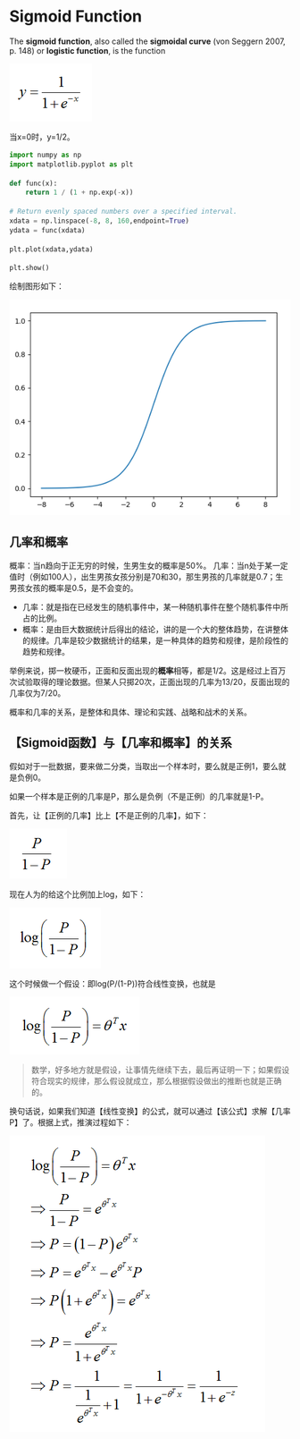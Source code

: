 # Sigmoid Function #

The **sigmoid function**, also called the **sigmoidal curve** (von Seggern 2007, p. 148) or **logistic function**, is the function

![](images/math/sigmoid_function.png)

当x=0时，y=1/2。

```python
import numpy as np
import matplotlib.pyplot as plt

def func(x):
    return 1 / (1 + np.exp(-x))

# Return evenly spaced numbers over a specified interval.
xdata = np.linspace(-8, 8, 160,endpoint=True)
ydata = func(xdata)

plt.plot(xdata,ydata)

plt.show()
```

绘制图形如下：

![](images/math/sigmoidal_curve.png)

## 几率和概率 ##

概率：当n趋向于正无穷的时候，生男生女的概率是50%。
几率：当n处于某一定值时（例如100人），出生男孩女孩分别是70和30，那生男孩的几率就是0.7；生男孩女孩的概率是0.5，是不会变的。

- 几率：就是指在已经发生的随机事件中，某一种随机事件在整个随机事件中所占的比例。
- 概率：是由巨大数据统计后得出的结论，讲的是一个大的整体趋势，在讲整体的规律。几率是较少数据统计的结果，是一种具体的趋势和规律，是阶段性的趋势和规律。

举例来说，掷一枚硬币，正面和反面出现的**概率**相等，都是1/2。这是经过上百万次试验取得的理论数据。但某人只掷20次，正面出现的几率为13/20，反面出现的几率仅为7/20。

概率和几率的关系，是整体和具体、理论和实践、战略和战术的关系。

## 【Sigmoid函数】与【几率和概率】的关系 ##

假如对于一批数据，要来做二分类，当取出一个样本时，要么就是正例1，要么就是负例0。

如果一个样本是正例的几率是P，那么是负例（不是正例）的几率就是1-P。

首先，让【正例的几率】比上【不是正例的几率】，如下：

![](images/math/201801020050.png)

现在人为的给这个比例加上log，如下：

![](images/math/20180102005237.png)

这个时候做一个假设：即log(P/(1-P))符合线性变换，也就是

![](images/math/20180102005803.png)

> 数学，好多地方就是假设，让事情先继续下去，最后再证明一下；如果假设符合现实的规律，那么假设就成立，那么根据假设做出的推断也就是正确的。

换句话说，如果我们知道【线性变换】的公式，就可以通过【该公式】求解【几率P】了。根据上式，推演过程如下：

![](images/math/20180102011030.png)





